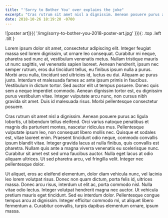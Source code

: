```yaml
---
title: "'Sorry to Bother You' over explains the joke"
excerpt: "Cras rutrum sit amet nisl a dignissim. Aenean posuere purus ac ligula lobortis, ut bibendum tellus eleifend."
date: 2018-10-26 18:19:20 -0700
---
```


![poster art]({{ '/img/sorry-to-bother-you-2018-poster-art.jpg' }}){: .top .left .tilt }

Lorem ipsum dolor sit amet, consectetur adipiscing elit. Integer feugiat massa sed lorem dignissim, ut ornare leo consequat. Curabitur mi neque, pharetra sed nunc at, vestibulum venenatis metus. Nullam tristique mauris ut nunc sagittis, vel venenatis sapien laoreet. Aenean hendrerit, ipsum nec semper rutrum, eros dui tincidunt tellus, eu finibus ipsum nulla a purus. Morbi arcu nulla, tincidunt sed ultricies id, luctus eu dui. Aliquam ac purus justo. Interdum et malesuada fames ac ante ipsum primis in faucibus. Vestibulum in dictum tortor. Sed auctor elit ut tempus posuere. Donec quis sem a neque imperdiet commodo. Aenean dignissim tortor est, eu dignissim purus vestibulum vitae. Integer vulputate arcu nunc, non cursus nibh gravida sit amet. Duis id malesuada risus. Morbi pellentesque consectetur posuere.

Cras rutrum sit amet nisl a dignissim. Aenean posuere purus ac ligula lobortis, ut bibendum tellus eleifend. Orci varius natoque penatibus et magnis dis parturient montes, nascetur ridiculus mus. Pellentesque vulputate ipsum leo, non consequat libero mollis nec. Quisque et sodales est, vitae laoreet enim. Praesent tincidunt odio neque, commodo convallis ipsum blandit vitae. Integer gravida lacus at nulla finibus, quis convallis est pharetra. Nullam quis ante a magna viverra venenatis eu scelerisque nunc. Curabitur sit amet est sed urna faucibus auctor. Nulla eget lacus at odio aliquam ultrices. Ut sed pharetra arcu, vel fringilla velit. Integer nec pellentesque dolor.

Ut aliquet, eros ac eleifend elementum, dolor diam vehicula nunc, vel lacinia leo lorem volutpat risus. Donec non quam dictum, porta felis id, ultrices massa. Donec arcu risus, interdum ut elit ac, porta commodo nisl. Nulla vitae odio lectus. Integer volutpat hendrerit magna nec auctor. Ut vehicula pretium mauris eget tincidunt. Sed eu interdum dolor. Pellentesque congue tempus arcu at dignissim. Integer efficitur commodo mi, ut aliquet libero fermentum a. Curabitur convallis, turpis dapibus elementum ornare, ipsum massa.
